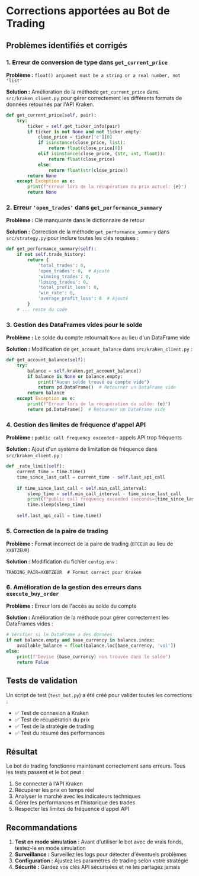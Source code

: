 # Corrections apportées au Bot de Trading

## Problèmes identifiés et corrigés

### 1. Erreur de conversion de type dans `get_current_price`
**Problème :** `float() argument must be a string or a real number, not 'list'`

**Solution :** Amélioration de la méthode `get_current_price` dans `src/kraken_client.py` pour gérer correctement les différents formats de données retournés par l'API Kraken.

```python
def get_current_price(self, pair):
    try:
        ticker = self.get_ticker_info(pair)
        if ticker is not None and not ticker.empty:
            close_price = ticker['c'][0]
            if isinstance(close_price, list):
                return float(close_price[0])
            elif isinstance(close_price, (str, int, float)):
                return float(close_price)
            else:
                return float(str(close_price))
        return None
    except Exception as e:
        print(f"Erreur lors de la récupération du prix actuel: {e}")
        return None
```

### 2. Erreur `'open_trades'` dans `get_performance_summary`
**Problème :** Clé manquante dans le dictionnaire de retour

**Solution :** Correction de la méthode `get_performance_summary` dans `src/strategy.py` pour inclure toutes les clés requises :

```python
def get_performance_summary(self):
    if not self.trade_history:
        return {
            'total_trades': 0,
            'open_trades': 0,  # Ajouté
            'winning_trades': 0,
            'losing_trades': 0,
            'total_profit_loss': 0,
            'win_rate': 0,
            'average_profit_loss': 0  # Ajouté
        }
    # ... reste du code
```

### 3. Gestion des DataFrames vides pour le solde
**Problème :** Le solde du compte retournait `None` au lieu d'un DataFrame vide

**Solution :** Modification de `get_account_balance` dans `src/kraken_client.py` :

```python
def get_account_balance(self):
    try:
        balance = self.kraken.get_account_balance()
        if balance is None or balance.empty:
            print("Aucun solde trouvé ou compte vide")
            return pd.DataFrame()  # Retourner un DataFrame vide
        return balance
    except Exception as e:
        print(f"Erreur lors de la récupération du solde: {e}")
        return pd.DataFrame()  # Retourner un DataFrame vide
```

### 4. Gestion des limites de fréquence d'appel API
**Problème :** `public call frequency exceeded` - appels API trop fréquents

**Solution :** Ajout d'un système de limitation de fréquence dans `src/kraken_client.py` :

```python
def _rate_limit(self):
    current_time = time.time()
    time_since_last_call = current_time - self.last_api_call
    
    if time_since_last_call < self.min_call_interval:
        sleep_time = self.min_call_interval - time_since_last_call
        print(f"public call frequency exceeded (seconds={time_since_last_call:.6f}) \n sleeping for {sleep_time:.1f} seconds")
        time.sleep(sleep_time)
    
    self.last_api_call = time.time()
```

### 5. Correction de la paire de trading
**Problème :** Format incorrect de la paire de trading (`BTCEUR` au lieu de `XXBTZEUR`)

**Solution :** Modification du fichier `config.env` :

```
TRADING_PAIR=XXBTZEUR  # Format correct pour Kraken
```

### 6. Amélioration de la gestion des erreurs dans `execute_buy_order`
**Problème :** Erreur lors de l'accès au solde du compte

**Solution :** Amélioration de la méthode pour gérer correctement les DataFrames vides :

```python
# Vérifier si le DataFrame a des données
if not balance.empty and base_currency in balance.index:
    available_balance = float(balance.loc[base_currency, 'vol'])
else:
    print(f"Devise {base_currency} non trouvée dans le solde")
    return False
```

## Tests de validation

Un script de test (`test_bot.py`) a été créé pour valider toutes les corrections :

- ✅ Test de connexion à Kraken
- ✅ Test de récupération du prix
- ✅ Test de la stratégie de trading
- ✅ Test du résumé des performances

## Résultat

Le bot de trading fonctionne maintenant correctement sans erreurs. Tous les tests passent et le bot peut :

1. Se connecter à l'API Kraken
2. Récupérer les prix en temps réel
3. Analyser le marché avec les indicateurs techniques
4. Gérer les performances et l'historique des trades
5. Respecter les limites de fréquence d'appel API

## Recommandations

1. **Test en mode simulation :** Avant d'utiliser le bot avec de vrais fonds, testez-le en mode simulation
2. **Surveillance :** Surveillez les logs pour détecter d'éventuels problèmes
3. **Configuration :** Ajustez les paramètres de trading selon votre stratégie
4. **Sécurité :** Gardez vos clés API sécurisées et ne les partagez jamais 